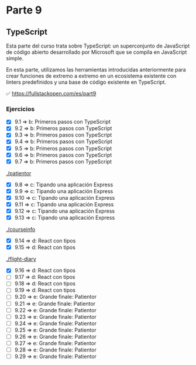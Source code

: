 # Parte 9

## TypeScript

Esta parte del curso trata sobre TypeScript: un superconjunto de JavaScript de código abierto desarrollado por Microsoft que se compila en JavaScript simple.

En esta parte, utilizamos las herramientas introducidas anteriormente para crear funciones de extremo a extremo en un ecosistema existente con linters predefinidos y una base de código existente en TypeScript.

✅ https://fullstackopen.com/es/part9

### Ejercicios

- [x] 9.1 => b: Primeros pasos con TypeScript
- [x] 9.2 => b: Primeros pasos con TypeScript
- [x] 9.3 => b: Primeros pasos con TypeScript
- [x] 9.4 => b: Primeros pasos con TypeScript
- [x] 9.5 => b: Primeros pasos con TypeScript
- [x] 9.6 => b: Primeros pasos con TypeScript
- [x] 9.7 => b: Primeros pasos con TypeScript

[./patientor](https://github.com/ignacioFernandezJeansalle/fullstackopen-part9-typescript/tree/main/patientor)

- [x] 9.8 => c: Tipando una aplicación Express
- [x] 9.9 => c: Tipando una aplicación Express
- [x] 9.10 => c: Tipando una aplicación Express
- [x] 9.11 => c: Tipando una aplicación Express
- [x] 9.12 => c: Tipando una aplicación Express
- [x] 9.13 => c: Tipando una aplicación Express

[./courseinfo](https://github.com/ignacioFernandezJeansalle/fullstackopen-part9-typescript/tree/main/courseinfo)

- [x] 9.14 => d: React con tipos
- [x] 9.15 => d: React con tipos

[./flight-diary](https://github.com/ignacioFernandezJeansalle/fullstackopen-part9-typescript/tree/main/flight-diary)

- [x] 9.16 => d: React con tipos
- [ ] 9.17 => d: React con tipos
- [ ] 9.18 => d: React con tipos
- [ ] 9.19 => d: React con tipos
- [ ] 9.20 => e: Grande finale: Patientor
- [ ] 9.21 => e: Grande finale: Patientor
- [ ] 9.22 => e: Grande finale: Patientor
- [ ] 9.23 => e: Grande finale: Patientor
- [ ] 9.24 => e: Grande finale: Patientor
- [ ] 9.25 => e: Grande finale: Patientor
- [ ] 9.26 => e: Grande finale: Patientor
- [ ] 9.27 => e: Grande finale: Patientor
- [ ] 9.28 => e: Grande finale: Patientor
- [ ] 9.29 => e: Grande finale: Patientor

